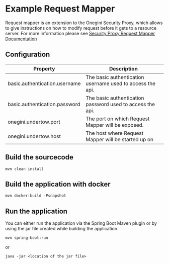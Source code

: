 # Example Request Mapper

Request mapper is an extension to the Onegini Security Proxy, which allows to give instructions on how to modify request before it gets to a resource server.
For more information please see [Security Proxy Request Mapper Documentation](https://docs.onegini.com/msp/3.0/security-proxy/topics/request-mapper.html)

## Configuration

| Property                      | Description                                               |
|-------------------------------|-----------------------------------------------------------|
| basic.authentication.username | The basic authentication username used to access the api. |
| basic.authentication.password | The basic authentication password used to access the api. |
| onegini.undertow.port         | The port on which Request Mapper will be exposed.         |
| onegini.undertow.host         | The host where Request Mapper will be started up on       |                                                                                                                                                  | 

## Build the sourcecode

`mvn clean install`

## Build the application with docker

`mvn docker:build -Psnapshot`

## Run the application

You can either run the application via the Spring Boot Maven plugin or by using the jar file created while building the application.

`mvn spring-boot:run`

or 

`java -jar <location of the jar file>`